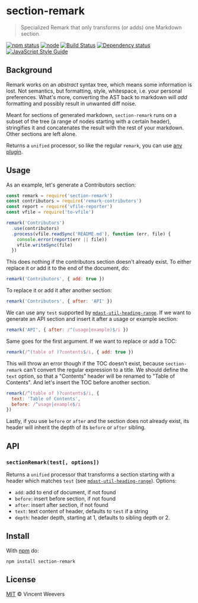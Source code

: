 # section-remark

> Specialized Remark that only transforms (or adds) one Markdown section.

[![npm status](http://img.shields.io/npm/v/section-remark.svg?style=flat-square)](https://www.npmjs.org/package/section-remark)
[![node](https://img.shields.io/node/v/section-remark.svg?style=flat-square)](https://www.npmjs.org/package/section-remark)
[![Build Status](https://img.shields.io/travis/vweevers/section-remark.svg?style=flat-square)](http://travis-ci.org/vweevers/section-remark)
[![Dependency status](https://img.shields.io/david/vweevers/section-remark.svg?style=flat-square)](https://david-dm.org/vweevers/section-remark)
[![JavaScript Style Guide](https://img.shields.io/badge/code_style-standard-brightgreen.svg?style=flat-square)](https://standardjs.com)

## Background

Remark works on an *abstract* syntax tree, which means some information is lost. Not semantics, but formatting, style, whitespace, i.e. your personal preferences. What's more, converting the AST back to markdown will *add* formatting and possibly result in unwanted diff noise.

Meant for sections of generated markdown, `section-remark` runs on a subset of the tree (a range of nodes starting with a certain header), stringifies it and concatenates the result with the rest of your markdown. Other sections are left alone.

Returns a `unified` processor, so like the regular `remark`, you can use [any plugin](https://github.com/remarkjs/remark/blob/master/doc/plugins.md).

## Usage

As an example, let's generate a Contributors section:

```js
const remark = require('section-remark')
const contributors = require('remark-contributors')
const report = require('vfile-reporter')
const vfile = require('to-vfile')

remark('Contributors')
  .use(contributors)
  .process(vfile.readSync('README.md'), function (err, file) {
    console.error(report(err || file))
    vfile.writeSync(file)
  })
```

This does nothing if the contributors section doesn't already exist. To either replace it or add it to the end of the document, do:

```js
remark('Contributors', { add: true })
```

To replace it or add it after another section:

```js
remark('Contributors', { after: 'API' })
```

We can use any `test` supported by [`mdast-util-heading-range`](https://github.com/syntax-tree/mdast-util-heading-range). If we want to generate an API section and insert it after a usage or example section:

```js
remark('API', { after: /^(usage|example)$/i })
```

Same goes for the first argument. If we want to replace or add a TOC:

```js
remark(/^(table of )?contents$/i, { add: true })
```

This will throw an error though if the TOC doesn't exist, because `section-remark` can't convert the regular expression to a title. We should define the `text` option, so that a "Contents" header will be renamed to "Table of Contents". And let's insert the TOC before another section.

```js
remark(/^(table of )?contents$/i, {
  text: 'Table of Contents',
  before: /^usage|example$/i
})
```

Lastly, if you use `before` or `after` and the section does not already exist, its header will inherit the depth of its `before` or `after` sibling.

## API

### `sectionRemark(test[, options])`

Returns a `unified` processor that transforms a section starting with a header which matches `test` (see [`mdast-util-heading-range`](https://github.com/syntax-tree/mdast-util-heading-range)). Options:

- `add`: add to end of document, if not found
- `before`: insert before section, if not found
- `after`: insert after section, if not found
- `text`: text content of header, defaults to `test` if a string
- `depth`: header depth, starting at 1, defaults to sibling depth or 2.

## Install

With [npm](https://npmjs.org) do:

```
npm install section-remark
```

## License

[MIT](http://opensource.org/licenses/MIT) © Vincent Weevers
